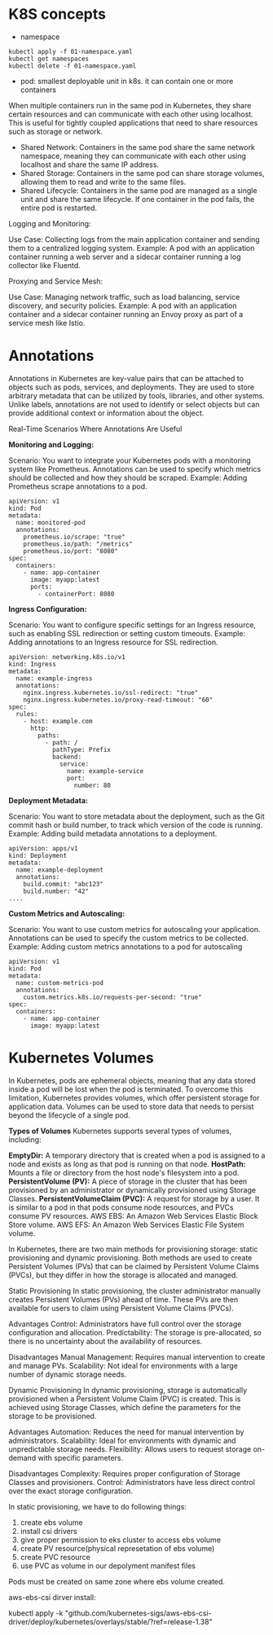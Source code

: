 # K8S concepts

* namespace

```
kubectl apply -f 01-namespace.yaml
kubectl get namespaces
kubectl delete -f 01-namespace.yaml
```

* pod: smallest deployable unit in k8s. it can contain one or more containers

When multiple containers run in the same pod in Kubernetes, they share certain resources and can communicate with each other using localhost. This is useful for tightly coupled applications that need to share resources such as storage or network.

* Shared Network: Containers in the same pod share the same network namespace, meaning they can communicate with each other using localhost and share the same IP address.
* Shared Storage: Containers in the same pod can share storage volumes, allowing them to read and write to the same files.
* Shared Lifecycle: Containers in the same pod are managed as a single unit and share the same lifecycle. If one container in the pod fails, the entire pod is restarted.

Logging and Monitoring:

Use Case: Collecting logs from the main application container and sending them to a centralized logging system.
Example: A pod with an application container running a web server and a sidecar container running a log collector like Fluentd.


Proxying and Service Mesh:

Use Case: Managing network traffic, such as load balancing, service discovery, and security policies.
Example: A pod with an application container and a sidecar container running an Envoy proxy as part of a service mesh like Istio.


# Annotations

Annotations in Kubernetes are key-value pairs that can be attached to objects such as pods, services, and deployments. They are used to store arbitrary metadata that can be utilized by tools, libraries, and other systems. Unlike labels, annotations are not used to identify or select objects but can provide additional context or information about the object.

Real-Time Scenarios Where Annotations Are Useful

**Monitoring and Logging:**

Scenario: You want to integrate your Kubernetes pods with a monitoring system like Prometheus. Annotations can be used to specify which metrics should be collected and how they should be scraped.
Example: Adding Prometheus scrape annotations to a pod.

```
apiVersion: v1
kind: Pod
metadata:
  name: monitored-pod
  annotations:
    prometheus.io/scrape: "true"
    prometheus.io/path: "/metrics"
    prometheus.io/port: "8080"
spec:
  containers:
    - name: app-container
      image: myapp:latest
      ports:
        - containerPort: 8080
```

**Ingress Configuration:**

Scenario: You want to configure specific settings for an Ingress resource, such as enabling SSL redirection or setting custom timeouts.
Example: Adding annotations to an Ingress resource for SSL redirection.

```
apiVersion: networking.k8s.io/v1
kind: Ingress
metadata:
  name: example-ingress
  annotations:
    nginx.ingress.kubernetes.io/ssl-redirect: "true"
    nginx.ingress.kubernetes.io/proxy-read-timeout: "60"
spec:
  rules:
    - host: example.com
      http:
        paths:
          - path: /
            pathType: Prefix
            backend:
              service:
                name: example-service
                port:
                  number: 80
```

**Deployment Metadata:**

Scenario: You want to store metadata about the deployment, such as the Git commit hash or build number, to track which version of the code is running.
Example: Adding build metadata annotations to a deployment.

```
apiVersion: apps/v1
kind: Deployment
metadata:
  name: example-deployment
  annotations:
    build.commit: "abc123"
    build.number: "42"
....

```

**Custom Metrics and Autoscaling:**

Scenario: You want to use custom metrics for autoscaling your application. Annotations can be used to specify the custom metrics to be collected.
Example: Adding custom metrics annotations to a pod for autoscaling

```
apiVersion: v1
kind: Pod
metadata:
  name: custom-metrics-pod
  annotations:
    custom.metrics.k8s.io/requests-per-second: "true"
spec:
  containers:
    - name: app-container
      image: myapp:latest
```
# Kubernetes Volumes

In Kubernetes, pods are ephemeral objects, meaning that any data stored inside a pod will be lost when the pod is terminated. To overcome this limitation, Kubernetes provides volumes, which offer persistent storage for application data. Volumes can be used to store data that needs to persist beyond the lifecycle of a single pod.

**Types of Volumes**
Kubernetes supports several types of volumes, including:

**EmptyDir:** A temporary directory that is created when a pod is assigned to a node and exists as long as that pod is running on that node.
**HostPath:** Mounts a file or directory from the host node's filesystem into a pod.
**PersistentVolume (PV):** A piece of storage in the cluster that has been provisioned by an administrator or dynamically provisioned using Storage Classes.
**PersistentVolumeClaim (PVC):** A request for storage by a user. It is similar to a pod in that pods consume node resources, and PVCs consume PV resources.
AWS EBS: An Amazon Web Services Elastic Block Store volume.
AWS EFS: An Amazon Web Services Elastic File System volume.


In Kubernetes, there are two main methods for provisioning storage: static provisioning and dynamic provisioning. Both methods are used to create Persistent Volumes (PVs) that can be claimed by Persistent Volume Claims (PVCs), but they differ in how the storage is allocated and managed.

Static Provisioning
In static provisioning, the cluster administrator manually creates Persistent Volumes (PVs) ahead of time. These PVs are then available for users to claim using Persistent Volume Claims (PVCs).

Advantages
Control: Administrators have full control over the storage configuration and allocation.
Predictability: The storage is pre-allocated, so there is no uncertainty about the availability of resources.

Disadvantages
Manual Management: Requires manual intervention to create and manage PVs.
Scalability: Not ideal for environments with a large number of dynamic storage needs.


Dynamic Provisioning
In dynamic provisioning, storage is automatically provisioned when a Persistent Volume Claim (PVC) is created. This is achieved using Storage Classes, which define the parameters for the storage to be provisioned.

Advantages
Automation: Reduces the need for manual intervention by administrators.
Scalability: Ideal for environments with dynamic and unpredictable storage needs.
Flexibility: Allows users to request storage on-demand with specific parameters.

Disadvantages
Complexity: Requires proper configuration of Storage Classes and provisioners.
Control: Administrators have less direct control over the exact storage configuration.


In static provisioning, we have to do following things:

1. create ebs volume 
2. install csi drivers
3. give proper permission to eks cluster to access ebs volume
4. create PV resource(physical represetation of ebs volume)
5. create PVC resource
6. use PVC as volume in our depolyment manifest files

Pods must be created on same zone where ebs volume created.

aws-ebs-csi dirver install:

kubectl apply -k "github.com/kubernetes-sigs/aws-ebs-csi-driver/deploy/kubernetes/overlays/stable/?ref=release-1.38"

